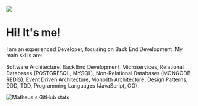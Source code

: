 ![](https://komarev.com/ghpvc/?username=matheuspsantos&color=blueviolet)


# Hi! It's me!

I am an experienced Developer, focusing on Back End Development. My main skills are:

Software Architecture, Back End Development, Microservices, Relational Databases
(POSTGRESQL, MYSQL), Non-Relational Databases (MONGODB, REDIS), Event Driven
Architecture, Monolith Architecture, Design Patterns, DDD, TDD, Programming
Languages (JavaScript, GO).

![Matheus's GitHub stats](https://github-readme-stats.vercel.app/api/top-langs/?username=matheuspsantos&layout=donut&&exclude_repo=matheuspsantos.github.io,if68x-c91&hide=html,php,scss,css,markdown)
